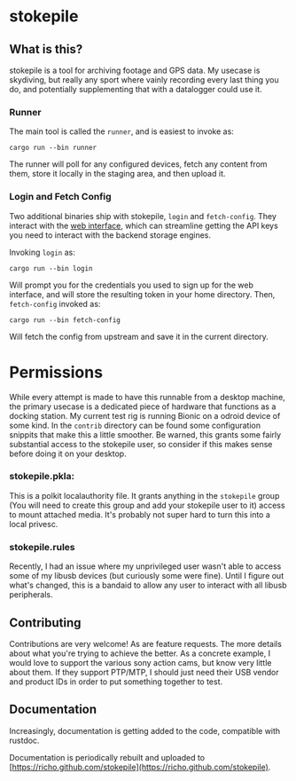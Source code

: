 stokepile
=========

What is this?
-------------

stokepile is a tool for archiving footage and GPS data. My usecase is skydiving,
but really any sport where vainly recording every last thing you do, and
potentially supplementing that with a datalogger could use it.

### Runner

The main tool is called the `runner`, and is easiest to invoke as:

    cargo run --bin runner

The runner will poll for any configured devices, fetch any content from them,
store it locally in the staging area, and then upload it.

### Login and Fetch Config

Two additional binaries ship with stokepile, `login` and `fetch-config`. They
interact with the [web interface][web-interface], which can streamline getting
the API keys you need to interact with the backend storage engines.

Invoking `login` as:

    cargo run --bin login

Will prompt you for the credentials you used to sign up for the web interface,
and will store the resulting token in your home directory. Then, `fetch-config`
invoked as:

    cargo run --bin fetch-config

Will fetch the config from upstream and save it in the current directory.

Permissions
===========

While every attempt is made to have this runnable from a desktop machine, the
primary usecase is a dedicated piece of hardware that functions as a docking
station. My current test rig is running Bionic on a odroid device of some kind.
In the `contrib` directory can be found some configuration snippits that make
this a little smoother. Be warned, this grants some fairly substantial access
to the stokepile user, so consider if this makes sense before doing it on your
desktop.

### stokepile.pkla:

This is a polkit localauthority file. It grants anything in the `stokepile`
group (You will need to create this group and add your stokepile user to it)
access to mount attached media. It's probably not super hard to turn this into
a local privesc.

### stokepile.rules

Recently, I had an issue where my unprivileged user wasn't able to access some
of my libusb devices (but curiously some were fine). Until I figure out what's
changed, this is a bandaid to allow any user to interact with all libusb
peripherals.

Contributing
------------

Contributions are very welcome! As are feature requests. The more details about
what you're trying to achieve the better. As a concrete example, I would love
to support the various sony action cams, but know very little about them. If
they support PTP/MTP, I should just need their USB vendor and product IDs in
order to put something together to test.

Documentation
-------------

Increasingly, documentation is getting added to the code, compatible with rustdoc.

Documentation is periodically rebuilt and uploaded to [https://richo.github.com/stokepile](https://richo.github.com/stokepile).

[web-interface]: https://onatopp.psych0tik.net/
